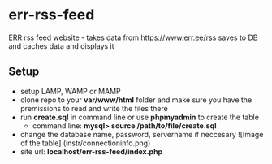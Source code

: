 # err-rss-feed
ERR rss feed website - takes data from https://www.err.ee/rss saves to DB and caches data and displays it

## Setup
* setup LAMP, WAMP or MAMP
* clone repo to your **var/www/html** folder and make sure you have the premissions to read and write the files there
* run **create.sql** in command line or use **phpmyadmin** to create the table
  * command line: **mysql> source /path/to/file/create.sql**
* change the database name, password, servername if neccesary
![Image of the table] (instr/connectioninfo.png)
* site url: **localhost/err-rss-feed/index.php**
